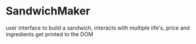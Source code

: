 # SandwichMaker
user interface to build a sandwich, interacts with multiple iife's, price and ingredients get printed to the DOM
